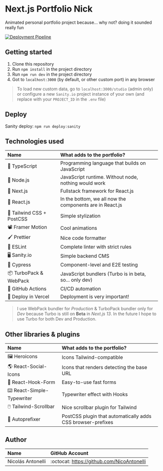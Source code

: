 # Next.js Portfolio Nick

Animated personal portfolio project because... why not? doing it sounded really fun

[![Deployment Pipeline](https://github.com/NicoAntonelli/Nextjs-portfolio-nick/actions/workflows/pipeline.yml/badge.svg)](https://github.com/NicoAntonelli/Nextjs-portfolio-nick/actions/workflows/pipeline.yml)

## Getting started

1. Clone this repository
2. Run `npm install` in the project directory
3. Run `npm run dev` in the project directory
4. Got to `localhost:3000` (by default, or other custom port) in any browser

> To load new custom data, go to `localhost:3000/studio` (admin only) or configure a new `Sanity.io` project instance of your own (and replace with your `PROJECT_ID` in the `.env` file)

## Deploy

Sanity deploy: `npm run deploy:sanity`

## Technologies used

| Name                            | What adds to the portfolio?                              |
| :------------------------------ | :------------------------------------------------------- |
| :pushpin: TypeScript            | Programming language that builds on JavaScript           |
| :pushpin: Node.js               | JavaScript runtime. Without node, nothing would work     |
| :pushpin: Next.js               | Fullstack framework for React.js                         |
| :pushpin: React.js              | In the bottom, we all now the components are in React.js |
| :art: Tailwind CSS + PostCSS    | Simple stylization                                       |
| :film_projector: Framer Motion  | Cool animations                                          |
| :paintbrush: Prettier           | Nice code formatter                                      |
| :triangular_ruler: ESLint       | Complete linter with strict rules                        |
| :desktop_computer: Sanity.io    | Simple backend CMS                                       |
| :test_tube: Cypress             | Component-level and E2E testing                          |
| :package: TurboPack & WebPack   | JavaScript bundlers (Turbo is in beta, so... only dev)   |
| :page_with_curl: GitHub Actions | CI/CD automation                                         |
| :rocket: Deploy in Vercel       | Deployment is very important!                            |

> I use WebPack bundler for _Production_ & TurboPack bundler only for _Dev_ because Turbo is still on **Beta** in _Next.js 13_. In the future I hope to use Turbo for both Dev and Production.

## Other libraries & plugins

| Name                                 | What adds to the portfolio?                                 |
| :----------------------------------- | :---------------------------------------------------------- |
| :framed_picture: Heroicons           | Icons Tailwind-compatible                                   |
| :earth_americas: React-Social-Icons  | Icons that renders detecting the base URL                   |
| :bust_in_silhouette: React-Hook-Form | Easy-to-use fast forms                                      |
| :keyboard: React-Simple-Typewriter   | Typewriter effect with Hooks                                |
| :computer_mouse: Tailwind-Scrollbar  | Nice scrollbar plugin for Tailwind                          |
| :jigsaw: Autoprefixer                | PostCSS plugin that automatically adds CSS browser-prefixes |

## Author

| Name              | GitHub Account                             |
| :---------------- | :----------------------------------------- |
| Nicolás Antonelli | :octocat: https://github.com/NicoAntonelli |
